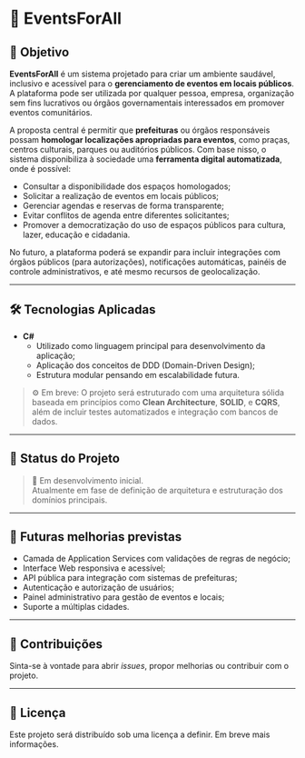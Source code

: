 # 📅 EventsForAll

## 🧭 Objetivo

**EventsForAll** é um sistema projetado para criar um ambiente saudável, inclusivo e acessível para o **gerenciamento de eventos em locais públicos**. A plataforma pode ser utilizada por qualquer pessoa, empresa, organização sem fins lucrativos ou órgãos governamentais interessados em promover eventos comunitários.

A proposta central é permitir que **prefeituras** ou órgãos responsáveis possam **homologar localizações apropriadas para eventos**, como praças, centros culturais, parques ou auditórios públicos. Com base nisso, o sistema disponibiliza à sociedade uma **ferramenta digital automatizada**, onde é possível:

- Consultar a disponibilidade dos espaços homologados;
- Solicitar a realização de eventos em locais públicos;
- Gerenciar agendas e reservas de forma transparente;
- Evitar conflitos de agenda entre diferentes solicitantes;
- Promover a democratização do uso de espaços públicos para cultura, lazer, educação e cidadania.

No futuro, a plataforma poderá se expandir para incluir integrações com órgãos públicos (para autorizações), notificações automáticas, painéis de controle administrativos, e até mesmo recursos de geolocalização.

---

## 🛠️ Tecnologias Aplicadas

- **C#**
  - Utilizado como linguagem principal para desenvolvimento da aplicação;
  - Aplicação dos conceitos de DDD (Domain-Driven Design);
  - Estrutura modular pensando em escalabilidade futura.

> ⚙️ Em breve:
> O projeto será estruturado com uma arquitetura sólida baseada em princípios como **Clean Architecture**, **SOLID**, e **CQRS**, além de incluir testes automatizados e integração com bancos de dados.

---

## 🚧 Status do Projeto

> 🚀 Em desenvolvimento inicial.  
> Atualmente em fase de definição de arquitetura e estruturação dos domínios principais.

---

## 📌 Futuras melhorias previstas

- Camada de Application Services com validações de regras de negócio;
- Interface Web responsiva e acessível;
- API pública para integração com sistemas de prefeituras;
- Autenticação e autorização de usuários;
- Painel administrativo para gestão de eventos e locais;
- Suporte a múltiplas cidades.

---

## 🤝 Contribuições

Sinta-se à vontade para abrir _issues_, propor melhorias ou contribuir com o projeto.

---

## 📄 Licença

Este projeto será distribuído sob uma licença a definir. Em breve mais informações.

